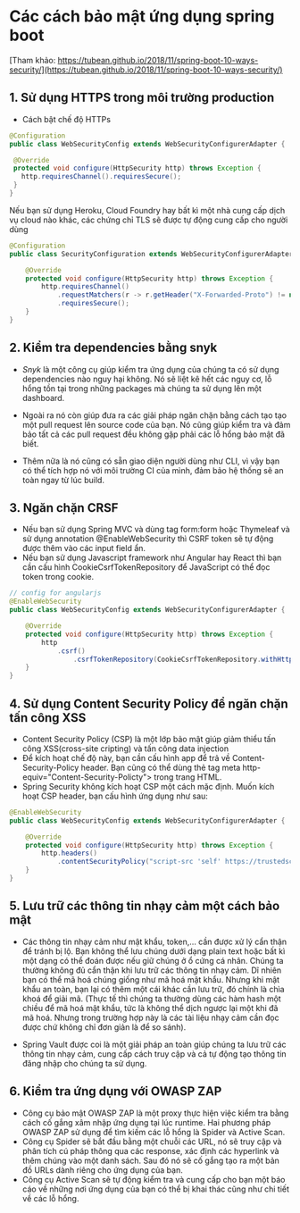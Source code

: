 # Các cách bảo mật ứng dụng spring boot
[Tham khảo: https://tubean.github.io/2018/11/spring-boot-10-ways-security/](https://tubean.github.io/2018/11/spring-boot-10-ways-security/)
## 1. Sử dụng HTTPS trong môi trường production
- Cách bật chế độ HTTPs
```java
@Configuration
public class WebSecurityConfig extends WebSecurityConfigurerAdapter {

 @Override
 protected void configure(HttpSecurity http) throws Exception {
   http.requiresChannel().requiresSecure();
 }
}
```
Nếu bạn sử dụng Heroku, Cloud Foundry hay bất kì một nhà cung cấp dịch vụ cloud nào khác, các chứng chỉ TLS sẽ được tự động cung cấp cho người dùng
```java
@Configuration
public class SecurityConfiguration extends WebSecurityConfigurerAdapter {

    @Override
    protected void configure(HttpSecurity http) throws Exception {
        http.requiresChannel()
            .requestMatchers(r -> r.getHeader("X-Forwarded-Proto") != null)
            .requiresSecure();
    }
}
```
## 2. Kiểm tra dependencies bằng snyk
- _Snyk_ là một công cụ giúp kiểm tra ứng dụng của chúng ta có sử dụng dependencies nào nguy hại không. Nó sẽ liệt kê hết các nguy cơ, lỗ hổng tồn tại trong những packages mà chúng ta sử dụng lên một dashboard.

- Ngoài ra nó còn giúp đưa ra các giải pháp ngăn chặn bằng cách tạo tạo một pull request lên source code của bạn. Nó cũng giúp kiểm tra và đảm bảo tất cả các pull request đều không gặp phải các lỗ hổng bảo mật đã biết.

- Thêm nữa là nó cũng có sẵn giao diện người dùng như CLI, vì vậy bạn có thể tích hợp nó với môi trường CI của mình, đảm bảo hệ thống sẽ an toàn ngay từ lúc build.

## 3. Ngăn chặn CRSF
- Nếu bạn sử dụng Spring MVC và dùng tag form:form hoặc Thymeleaf và sử dụng annotation @EnableWebSecurity thì CSRF token sẽ tự động được thêm vào các input field ẩn. 
- Nếu bạn sử dụng Javascript framework như Angular hay React thì bạn cần cấu hình CookieCsrfTokenRepository để JavaScript có thể đọc token trong cookie.

```java
// config for angularjs
@EnableWebSecurity
public class WebSecurityConfig extends WebSecurityConfigurerAdapter {

    @Override
    protected void configure(HttpSecurity http) throws Exception {
        http
            .csrf()
                .csrfTokenRepository(CookieCsrfTokenRepository.withHttpOnlyFalse());
    }
}
```

## 4. Sử dụng Content Security Policy để ngăn chặn tấn công XSS
- Content Security Policy (CSP) là một lớp bảo mật giúp giảm thiểu tấn công XSS(cross-site cripting) và tấn công data injection
- Để kích hoạt chế độ này, bạn cần cấu hình app để trả về Content-Security-Policy header. Bạn cũng có thể dùng thẻ tag meta http-equiv="Content-Security-Policty"> trong trang HTML.
- Spring Security không kích hoạt CSP một cách mặc định. Muốn kích hoạt CSP header, bạn cấu hình ứng dụng như sau:
```java
@EnableWebSecurity
public class WebSecurityConfig extends WebSecurityConfigurerAdapter {

    @Override
    protected void configure(HttpSecurity http) throws Exception {
        http.headers()
            .contentSecurityPolicy("script-src 'self' https://trustedscripts.example.com; object-src https://trustedplugins.example.com; report-uri /csp-report-endpoint/");
    }
}
```
## 5. Lưu trữ các thông tin nhạy cảm một cách bảo mật
- Các thông tin nhạy cảm như mật khẩu, token,… cần được xử lý cẩn thận để tránh bị lộ. Bạn không thể lưu chúng dưới dạng plain text hoặc bất kì một dạng có thể đoán được nếu giữ chúng ở ổ cứng cá nhân. Chúng ta thường không đủ cẩn thận khi lưu trữ các thông tin nhạy cảm. Dĩ nhiên bạn có thể mã hoá chúng giống như mã hoá mật khẩu. Nhưng khi mật khẩu an toàn, bạn lại có thêm một cái khác cần lưu trữ, đó chính là chìa khoá để giải mã. (Thực tế thì chúng ta thường dùng các hàm hash một chiều để mã hoá mật khẩu, tức là không thể dịch ngược lại một khi đã mã hoá. Nhưng trong trường hợp này là các tài liệu nhạy cảm cần đọc được chứ không chỉ đơn giản là để so sánh).

- Spring Vault được coi là một giải pháp an toàn giúp chúng ta lưu trữ các thông tin nhạy cảm, cung cấp cách truy cập và cả tự động tạo thông tin đăng nhập cho chúng ta sử dụng.
## 6. Kiểm tra ứng dụng với OWASP ZAP
- Công cụ bảo mật OWASP ZAP là một proxy thực hiện việc kiểm tra bằng cách cố gắng xâm nhập ứng dụng tại lúc runtime. Hai phương pháp OWASP ZAP sử dụng để tìm kiếm các lỗ hổng là Spider và Active Scan.
- Công cụ Spider sẽ bắt đầu bằng một chuỗi các URL, nó sẽ truy cập và phân tích cú pháp thông qua các response, xác định các hyperlink và thêm chúng vào một danh sách. Sau đó nó sẽ cố gắng tạo ra một bản đồ URLs dành riêng cho ứng dụng của bạn.
- Công cụ Active Scan sẽ tự động kiểm tra và cung cấp cho bạn một báo cáo về những nơi ứng dụng của bạn có thể bị khai thác cũng như chi tiết về các lỗ hổng.

